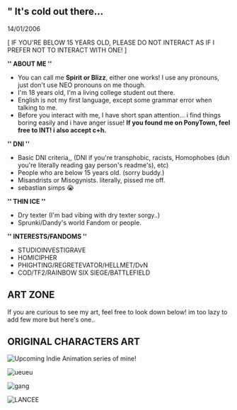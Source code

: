## " It's cold out there...
14/01/2006

[ IF YOU'RE BELOW 15 YEARS OLD, PLEASE DO NOT INTERACT AS IF I PREFER NOT TO INTERACT WITH ONE! ]

**'' ABOUT ME ''**
- You can call me **Spirit or Blizz**, either one works! I use any pronouns, just don't use NEO pronouns on me though.
- I'm 18 years old, I'm a living college student out there. 
- English is not my first language, except some grammar error when talking to me.
- Before you interact with me, I have short span attention... i find things boring easily and i have anger issue!
**If you found me on PonyTown, feel free to INT! i also accept c+h.**

**'' DNI ''**
- Basic DNI criteria,, (DNI if you're transphobic, racists, Homophobes (duh you're literally reading gay person's readme's), etc)
- People who are below 15 years old. (sorry buddy.)
- Misandrists or Misogynists. literally, pissed me off.
- sebastian simps :sob:
  
**'' THIN ICE ''**
- Dry texter (I'm bad vibing with dry texter sorgy..)
- Sprunki/Dandy's world Fandom or people.

**'' INTERESTS/FANDOMS ''**
- STUDIOINVESTIGRAVE 
- HOMICIPHER
- PHIGHTING/REGRETEVATOR/HELLMET/DvN
- COD/TF2/RAINBOW SIX SIEGE/BATTLEFIELD

## ART ZONE
If you are curious to see my art, feel free to look down below! im too lazy to add few more but here's one..

## ORIGINAL CHARACTERS ART
<picture>
 <source media="(prefers-color-scheme: dark)" srcset="https://i.ibb.co.com/yXwJFsJ/AHHH.png">
 <img alt="Upcoming Indie Animation series of mine!" src="https://i.ibb.co.com/yXwJFsJ/AHHH.png">
</picture>

![ueueu](https://github.com/user-attachments/assets/787a76a3-4725-48f1-b2ec-8609ef12541d)

![gang](https://github.com/user-attachments/assets/79a93dde-c2cd-45d1-a687-04a6902f24ea)

![LANCEE](https://github.com/user-attachments/assets/8fc4f3e2-9280-4598-84df-c73d5bbd348e)
